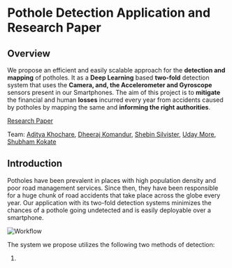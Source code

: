 # Pothole Detection Application and Research Paper


## Overview

We propose an efficient and easily scalable approach for the **detection and mapping** of potholes. It as a **Deep Learning** based **two-fold** detection system that uses the **Camera, and, the Accelerometer and Gyroscope** sensors present in our Smartphones. The aim of this project is to **mitigate** the financial and human **losses** incurred every year from accidents caused by potholes by mapping the same and **informing the right authorities**.

[Research Paper](https://ieeexplore.ieee.org/document/9105737)

Team: 
[Aditya Khochare](https://github.com/AdityaPune), [Dheeraj Komandur](https://github.com/dheeraj-komandur), [Shebin Silvister](https://github.com/silvistershebin), [Uday More](https://github.com/udayvmore1), [Shubham Kokate](https://github.com/exalows)

## Introduction

Potholes have been prevalent in places with high population density and poor road management services. Since then, they have been responsible for a huge chunk of road accidents that take place across the globe every year. Our application with its two-fold detection systems minimizes the chances of a pothole going undetected and is easily deployable over a smartphone. 

![Workflow](https://github.com/AdityaPune/Pothole-Detection/tree/main/images/workflow.jpg "Workflow")

The system we propose utilizes the following two methods of detection:

1. 
